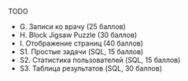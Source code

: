 TODO

- G. Записи ко врачу (25 баллов)
- H. Block Jigsaw Puzzle (30 баллов)
- I. Отображение страниц (40 баллов)
- S1. Простые задачи (SQL, 15 баллов)
- S2. Статистика пользователей (SQL, 15 баллов)
- S3. Таблица результатов (SQL, 30 баллов)
